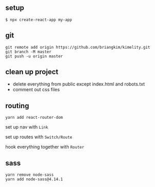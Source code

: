 ## setup
```
$ npx create-react-app my-app
```

## git
```
git remote add origin https://github.com/briangkim/kimelity.git
git branch -M master
git push -u origin master
```

## clean up project
* delete everything from public except index.html and robots.txt
* comment out css files

## routing
```
yarn add react-router-dom
```
set up nav with `Link`

set up routes with `Switch/Route`

hook everything together with `Router`

## sass

```
yarn remove node-sass
yarn add node-sass@4.14.1
```